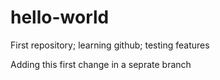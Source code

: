 # hello-world
First repository; learning github; testing features

Adding this first change in a seprate branch
